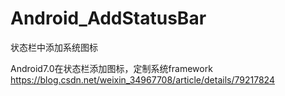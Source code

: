 # Android_AddStatusBar
状态栏中添加系统图标  

Android7.0在状态栏添加图标，定制系统framework  
https://blog.csdn.net/weixin_34967708/article/details/79217824  
